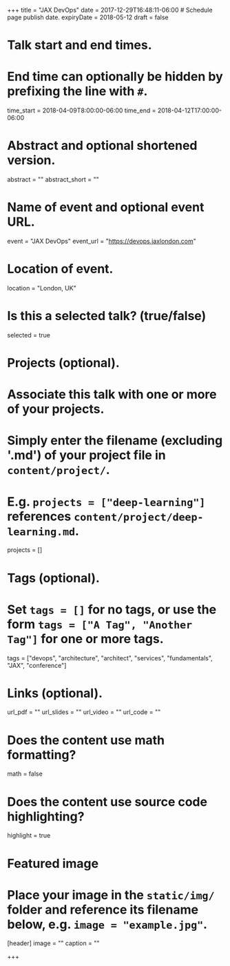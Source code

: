 +++
title = "JAX DevOps"
date = 2017-12-29T16:48:11-06:00  # Schedule page publish date.
expiryDate = 2018-05-12
draft = false

# Talk start and end times.
#   End time can optionally be hidden by prefixing the line with `#`.
time_start = 2018-04-09T8:00:00-06:00
time_end = 2018-04-12T17:00:00-06:00

# Abstract and optional shortened version.
abstract = ""
abstract_short = ""

# Name of event and optional event URL.
event = "JAX DevOps"
event_url = "https://devops.jaxlondon.com"

# Location of event.
location = "London, UK"

# Is this a selected talk? (true/false)
selected = true

# Projects (optional).
#   Associate this talk with one or more of your projects.
#   Simply enter the filename (excluding '.md') of your project file in `content/project/`.
#   E.g. `projects = ["deep-learning"]` references `content/project/deep-learning.md`.
projects = []

# Tags (optional).
#   Set `tags = []` for no tags, or use the form `tags = ["A Tag", "Another Tag"]` for one or more tags.
tags = ["devops", "architecture", "architect", "services", "fundamentals", "JAX", "conference"]

# Links (optional).
url_pdf = ""
url_slides = ""
url_video = ""
url_code = ""

# Does the content use math formatting?
math = false

# Does the content use source code highlighting?
highlight = true

# Featured image
# Place your image in the `static/img/` folder and reference its filename below, e.g. `image = "example.jpg"`.
[header]
image = ""
caption = ""

+++
